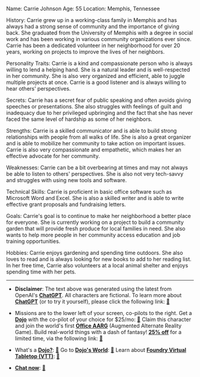 Name: Carrie Johnson
Age: 55
Location: Memphis, Tennessee

History: Carrie grew up in a working-class family in Memphis and has always had a strong sense of community and the importance of giving back. She graduated from the University of Memphis with a degree in social work and has been working in various community organizations ever since. Carrie has been a dedicated volunteer in her neighborhood for over 20 years, working on projects to improve the lives of her neighbors.

Personality Traits: Carrie is a kind and compassionate person who is always willing to lend a helping hand. She is a natural leader and is well-respected in her community. She is also very organized and efficient, able to juggle multiple projects at once. Carrie is a good listener and is always willing to hear others' perspectives.

Secrets: Carrie has a secret fear of public speaking and often avoids giving speeches or presentations. She also struggles with feelings of guilt and inadequacy due to her privileged upbringing and the fact that she has never faced the same level of hardship as some of her neighbors.

Strengths: Carrie is a skilled communicator and is able to build strong relationships with people from all walks of life. She is also a great organizer and is able to mobilize her community to take action on important issues. Carrie is also very compassionate and empathetic, which makes her an effective advocate for her community.

Weaknesses: Carrie can be a bit overbearing at times and may not always be able to listen to others' perspectives. She is also not very tech-savvy and struggles with using new tools and software.

Technical Skills: Carrie is proficient in basic office software such as Microsoft Word and Excel. She is also a skilled writer and is able to write effective grant proposals and fundraising letters.

Goals: Carrie's goal is to continue to make her neighborhood a better place for everyone. She is currently working on a project to build a community garden that will provide fresh produce for local families in need. She also wants to help more people in her community access education and job training opportunities.

Hobbies: Carrie enjoys gardening and spending time outdoors. She also loves to read and is always looking for new books to add to her reading list. In her free time, Carrie also volunteers at a local animal shelter and enjoys spending time with her pets.


---
* **Disclaimer**: The text above was generated using the latest from OpenAI's [**ChatGPT**](https://openai.com/blog/chatgpt/).  All characters are fictional.  To learn more about [**ChatGPT**](https://openai.com/blog/chatgpt/) (or to try it yourself), please click the following link: [:closed_book:](https://openai.com/blog/chatgpt/)

* Missions are to the lower left of your screen, co-pilots to the right. Get a [**Dojo**](https://workmates.live/marketplace) with the co-pilot of your choice for $25/mo: [:green_book:](https://workmates.live/marketplace) Claim this character and join the world's first [**Office AARG**](https://dojos.world) (Augmented Alternate Reality Game). Build real-world things with a dash of fantasy! [**25% off**](https://blog.workmates.live/deal-on-a-dojo) for a limited time, via the following link: [:green_book:](https://blog.workmates.live/deal-on-a-dojo) 

* What's a [**Dojo?**](https://workdojos.com): [:blue_book:](https://workdojos.com)  Go to [**Dojo's World**](https://dojos.world): [:blue_book:](https://dojos.world)  Learn about [**Foundry Virtual Tabletop (VTT)**](https://foundryvtt.com): [:closed_book:](https://foundryvtt.com/)

* [**Chat now**](https://chat.workmates.live/channel/support): [:ledger:](https://chat.workmates.live/channel/support)